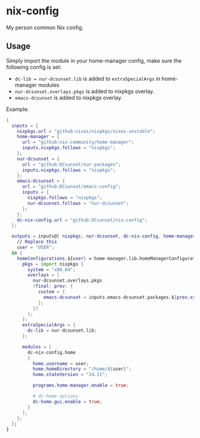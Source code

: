 # nix-config

My person common Nix config.


## Usage

Simply import the module in your home-manager config,
make sure the following config is set:
- `dc-lib = nur-dcsunset.lib` is added to `extraSpecialArgs` in home-manager modules
- `nur-dcsunset.overlays.pkgs` is added to nixpkgs overlay.
- `emacs-dcsunset` is added to nixpkgs overlay.

Example:

```nix
{
  inputs = {
    nixpkgs.url = "github:nixos/nixpkgs/nixos-unstable";
    home-manager = {
      url = "github:nix-community/home-manager";
      inputs.nixpkgs.follows = "nixpkgs";
    };
    nur-dcsunset = {
      url = "github:DCsunset/nur-packages";
      inputs.nixpkgs.follows = "nixpkgs";
    };
    emacs-dcsunset = {
      url = "github:DCsunset/emacs-config";
      inputs = {
        nixpkgs.follows = "nixpkgs";
        nur-dcsunset.follows = "nur-dcsunset";
      };
    };
    dc-nix-config.url = "github:DCsunset/nix-config";
  };

  outputs = inputs@{ nixpkgs, nur-dcsunset, dc-nix-config, home-manager, ... }: let
    // Replace this
    user = "USER";
  in {
    homeConfigurations.${user} = home-manager.lib.homeManagerConfiguration {
      pkgs = import nixpkgs {
        system = "x86_64";
        overlays = [
          nur-dcsunset.overlays.pkgs
          (final: prev: {
            custom = {
              emacs-dcsunset = inputs.emacs-dcsunset.packages.${prev.system};
            };
          })
        ];
      };
      extraSpecialArgs = {
        dc-lib = nur-dcsunset.lib;
      };

      modules = [
        dc-nix-config.home
        {
          home.username = user;
          home.homeDirectory = "/home/${user}";
          home.stateVersion = "24.11";

          programs.home-manager.enable = true;

          # dc-home options
          dc-home.gui.enable = true;
        }
      ];
    };
  };
}
```

